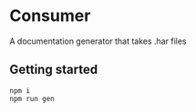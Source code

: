 # Consumer
A documentation generator that takes .har files

## Getting started
```
npm i
npm run gen
```